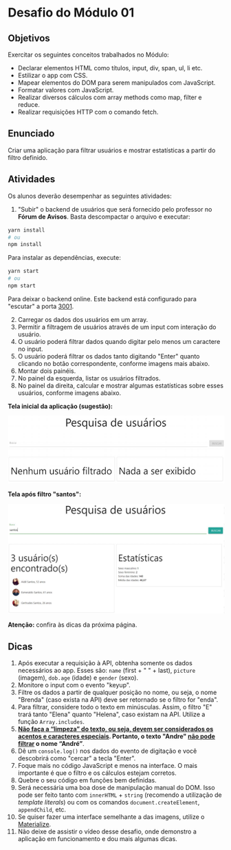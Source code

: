 # Desafio do Módulo 01

## Objetivos

Exercitar os seguintes conceitos trabalhados no Módulo:

- Declarar elementos HTML como títulos, input, div, span, ul, li etc.
- Estilizar o app com CSS.
- Mapear elementos do DOM para serem manipulados com JavaScript.
- Formatar valores com JavaScript.
- Realizar diversos cálculos com array methods como map, filter e reduce.
- Realizar requisições HTTP com o comando fetch.

## Enunciado

Criar uma aplicação para filtrar usuários e mostrar estatísticas a partir do filtro definido.

## Atividades

Os alunos deverão desempenhar as seguintes atividades:

1. "Subir" o backend de usuários que será fornecido pelo professor no **Fórum de Avisos**. Basta descompactar o arquivo e executar:

```bash
yarn install
# ou
npm install
```

Para instalar as dependências, execute:

```bash
yarn start
# ou
npm start
```

Para deixar o backend online. Este backend está configurado para "escutar" a porta [3001](http://localhost:3031).

2. Carregar os dados dos usuários em um array.
3. Permitir a filtragem de usuários através de um input com interação do usuário.
4. O usuário poderá filtrar dados quando digitar pelo menos um caractere no input.
5. O usuário poderá filtrar os dados tanto digitando "Enter" quanto clicando no botão correspondente, conforme imagens mais abaixo.
6. Montar dois painéis.
7. No painel da esquerda, listar os usuários filtrados.
8. No painel da direita, calcular e mostrar algumas estatísticas sobre esses usuários, conforme imagens abaixo.

**Tela inicial da aplicação (sugestão):**

![Exemplo 01](./img/exemplo-01.jpg)

**Tela após filtro "santos":**

![Exemplo 01](./img/exemplo-02.jpg)

**Atenção:** confira às dicas da próxima página.

## Dicas

1. Após executar a requisição à API, obtenha somente os dados necessários ao app. Esses são: `name` (first + " " + last), `picture` (imagem), `dob.age` (idade) e `gender` (sexo).
2. Monitore o input com o evento "keyup".
3. Filtre os dados a partir de qualquer posição no nome, ou seja, o nome "Brenda" (caso exista na API) deve ser retornado se o filtro for "enda".
4. Para filtrar, considere todo o texto em minúsculas. Assim, o filtro "E" trará tanto "Elena" quanto "Helena", caso existam na API. Utilize a função `Array.includes`.
5. **<u>Não faça a “limpeza” do texto, ou seja, devem ser considerados os acentos e caracteres especiais</u>. Portanto, o texto "Andre" <u>não pode filtrar</u> o nome “André”**.
6. Dê um `console.log()` nos dados do evento de digitação e você descobrirá como "cercar" a tecla "Enter".
7. Foque mais no código JavaScript e menos na interface. O mais importante é que o filtro e os cálculos estejam corretos.
8. Quebre o seu código em funções bem definidas.
9. Será necessária uma boa dose de manipulação manual do DOM. Isso pode ser feito tanto com `innerHTML` + `string` (recomendo a utilização de _template literals_) ou com os comandos `document.createElement`, `appendChild`, etc.
10. Se quiser fazer uma interface semelhante a das imagens, utilize o [Materialize](https://materializecss.com).
11. Não deixe de assistir o vídeo desse desafio, onde demonstro a aplicação em funcionamento e dou mais algumas dicas.
